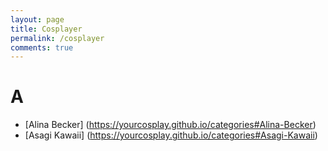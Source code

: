 ```yaml
---
layout: page
title: Cosplayer
permalink: /cosplayer
comments: true
---
```


# A
- [Alina Becker] (https://yourcosplay.github.io/categories#Alina-Becker)
- [Asagi Kawaii] (https://yourcosplay.github.io/categories#Asagi-Kawaii)